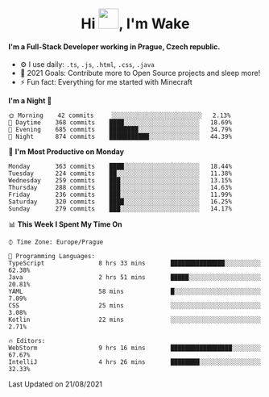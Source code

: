 <h1 align="center">Hi <img src="https://raw.githubusercontent.com/MrWakeCZ/MrWakeCZ/master/Hi.gif" width="40px" />, I'm Wake</h1>

#### I'm a Full-Stack Developer working in Prague, Czech republic.
- ⚙️ I use daily: `.ts`, `.js`, `.html`, `.css`, `.java`
- 🥅 2021 Goals: Contribute more to Open Source projects and sleep more!
- ⚡ Fun fact: Everything for me started with Minecraft

<!--START_SECTION:waka-->
**I'm a Night 🦉** 

```text
🌞 Morning    42 commits     ░░░░░░░░░░░░░░░░░░░░░░░░░   2.13% 
🌆 Daytime    368 commits    ████░░░░░░░░░░░░░░░░░░░░░   18.69% 
🌃 Evening    685 commits    ████████░░░░░░░░░░░░░░░░░   34.79% 
🌙 Night      874 commits    ███████████░░░░░░░░░░░░░░   44.39%

```
📅 **I'm Most Productive on Monday** 

```text
Monday       363 commits    ████░░░░░░░░░░░░░░░░░░░░░   18.44% 
Tuesday      224 commits    ██░░░░░░░░░░░░░░░░░░░░░░░   11.38% 
Wednesday    259 commits    ███░░░░░░░░░░░░░░░░░░░░░░   13.15% 
Thursday     288 commits    ███░░░░░░░░░░░░░░░░░░░░░░   14.63% 
Friday       236 commits    ███░░░░░░░░░░░░░░░░░░░░░░   11.99% 
Saturday     320 commits    ████░░░░░░░░░░░░░░░░░░░░░   16.25% 
Sunday       279 commits    ███░░░░░░░░░░░░░░░░░░░░░░   14.17%

```


📊 **This Week I Spent My Time On** 

```text
⌚︎ Time Zone: Europe/Prague

💬 Programming Languages: 
TypeScript               8 hrs 33 mins       ███████████████░░░░░░░░░░   62.38% 
Java                     2 hrs 51 mins       █████░░░░░░░░░░░░░░░░░░░░   20.81% 
YAML                     58 mins             █░░░░░░░░░░░░░░░░░░░░░░░░   7.09% 
CSS                      25 mins             ░░░░░░░░░░░░░░░░░░░░░░░░░   3.08% 
Kotlin                   22 mins             ░░░░░░░░░░░░░░░░░░░░░░░░░   2.71%

🔥 Editors: 
WebStorm                 9 hrs 16 mins       █████████████████░░░░░░░░   67.67% 
IntelliJ                 4 hrs 26 mins       ████████░░░░░░░░░░░░░░░░░   32.33%

```


 Last Updated on 21/08/2021
<!--END_SECTION:waka-->

